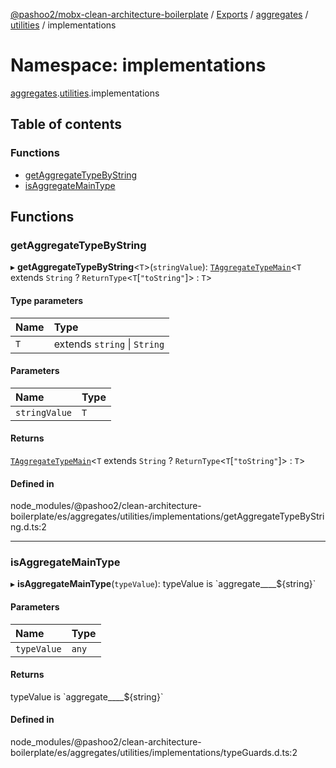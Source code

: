 [@pashoo2/mobx-clean-architecture-boilerplate](../README.md) / [Exports](../modules.md) / [aggregates](aggregates.md) / [utilities](aggregates.utilities.md) / implementations

# Namespace: implementations

[aggregates](aggregates.md).[utilities](aggregates.utilities.md).implementations

## Table of contents

### Functions

- [getAggregateTypeByString](aggregates.utilities.implementations.md#getaggregatetypebystring)
- [isAggregateMainType](aggregates.utilities.implementations.md#isaggregatemaintype)

## Functions

### getAggregateTypeByString

▸ **getAggregateTypeByString**<`T`\>(`stringValue`): [`TAggregateTypeMain`](aggregates.interfaces.md#taggregatetypemain)<`T` extends `String` ? `ReturnType`<`T`[``"toString"``]\> : `T`\>

#### Type parameters

| Name | Type |
| :------ | :------ |
| `T` | extends `string` \| `String` |

#### Parameters

| Name | Type |
| :------ | :------ |
| `stringValue` | `T` |

#### Returns

[`TAggregateTypeMain`](aggregates.interfaces.md#taggregatetypemain)<`T` extends `String` ? `ReturnType`<`T`[``"toString"``]\> : `T`\>

#### Defined in

node_modules/@pashoo2/clean-architecture-boilerplate/es/aggregates/utilities/implementations/getAggregateTypeByString.d.ts:2

___

### isAggregateMainType

▸ **isAggregateMainType**(`typeValue`): typeValue is \`aggregate\_\_\_\_${string}\`

#### Parameters

| Name | Type |
| :------ | :------ |
| `typeValue` | `any` |

#### Returns

typeValue is \`aggregate\_\_\_\_${string}\`

#### Defined in

node_modules/@pashoo2/clean-architecture-boilerplate/es/aggregates/utilities/implementations/typeGuards.d.ts:2
